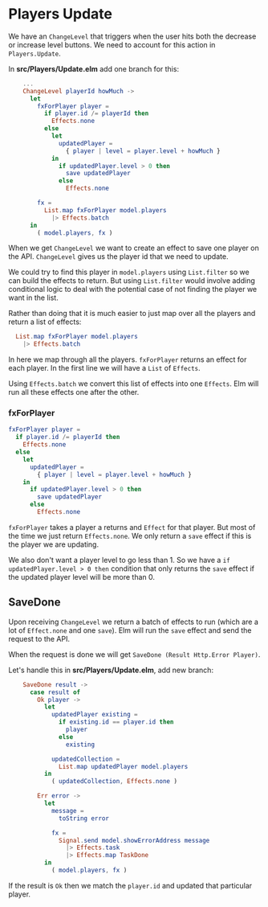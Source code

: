 # Players Update

We have an `ChangeLevel` that triggers when the user hits both the decrease or increase level buttons. We need to account for this action in `Players.Update`.

In __src/Players/Update.elm__ add one branch for this:

```elm
    ...
    ChangeLevel playerId howMuch ->
      let
        fxForPlayer player =
          if player.id /= playerId then
            Effects.none
          else
            let
              updatedPlayer =
                { player | level = player.level + howMuch }
            in
              if updatedPlayer.level > 0 then
                save updatedPlayer
              else
                Effects.none

        fx =
          List.map fxForPlayer model.players
            |> Effects.batch
      in
        ( model.players, fx )
```

When we get `ChangeLevel` we want to create an effect to save one player on the API. `ChangeLevel` gives us the player id that we need to update.

We could try to find this player in `model.players` using `List.filter` so we can build the effects to return. But using `List.filter` would involve adding conditional logic to deal with the potential case of not finding the player we want in the list.

Rather than doing that it is much easier to just map over all the players and return a list of effects:

```elm
  List.map fxForPlayer model.players
    |> Effects.batch
```

In here we map through all the players. `fxForPlayer` returns an effect for each player. In the first line we will have a `List` of `Effects`.

Using `Effects.batch` we convert this list of effects into one `Effects`. Elm will run all these effects one after the other.

### fxForPlayer

```elm
fxForPlayer player =
  if player.id /= playerId then
    Effects.none
  else
    let
      updatedPlayer =
        { player | level = player.level + howMuch }
    in
      if updatedPlayer.level > 0 then
        save updatedPlayer
      else
        Effects.none
```

`fxForPlayer` takes a player a returns and `Effect` for that player. But most of the time we just return `Effects.none`. We only return a `save` effect if this is the player we are updating.

We also don't want a player level to go less than 1. So we have a `if updatedPlayer.level > 0 then` condition that only returns the `save` effect if the updated player level will be more than 0.

## SaveDone


Upon receiving `ChangeLevel` we return a batch of effects to run (which are a lot of `Effect.none` and one `save`). Elm will run the `save` effect and send the request to the API.

When the request is done we will get `SaveDone (Result Http.Error Player)`.

Let's handle this in __src/Players/Update.elm__, add new branch:

```elm
    SaveDone result ->
      case result of
        Ok player ->
          let
            updatedPlayer existing =
              if existing.id == player.id then
                player
              else
                existing

            updatedCollection =
              List.map updatedPlayer model.players
          in
            ( updatedCollection, Effects.none )

        Err error ->
          let
            message =
              toString error

            fx =
              Signal.send model.showErrorAddress message
                |> Effects.task
                |> Effects.map TaskDone
          in
            ( model.players, fx )
```

If the result is `Ok` then we match the `player.id` and updated that particular player.


